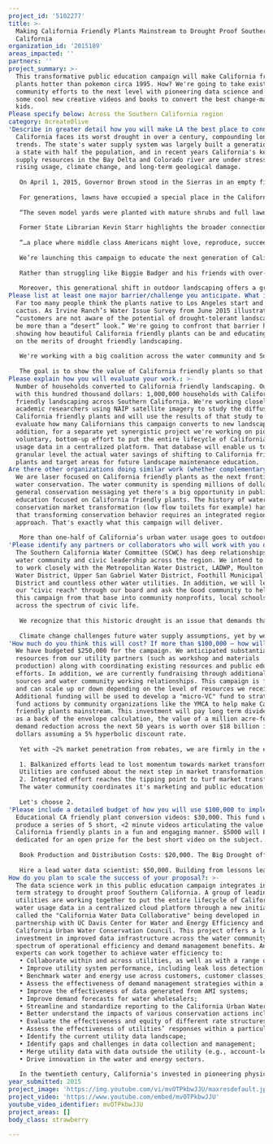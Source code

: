 ```yaml
---
project_id: '5102277'
title: >-
  Making California Friendly Plants Mainstream to Drought Proof Southern
  California
organization_id: '2015189'
areas_impacted: ''
partners: ''
project_summary: >-
  This transformative public education campaign will make California friendly
  plants hotter than pokemon circa 1995. How? We're going to take existing water
  community efforts to the next level with pioneering data science and unleash
  some cool new creative videos and books to convert the best change-makers:
  kids.
Please specify below: Across the Southern California region
category: 0create0live
'Describe in greater detail how you will make LA the best place to connect:': >-
  California faces its worst drought in over a century, compounding long term
  trends. The state's water supply system was largely built a generation ago for
  a state with half the population, and in recent years California's key water
  supply resources in the Bay Delta and Colorado river are under stress from
  rising usage, climate change, and long-term geological damage.
   
   On April 1, 2015, Governor Brown stood in the Sierras in an empty field normally five feet deep in snow at this time of year and declared a historically unprecedented statewide 25% urban water conservation mandate. With outdoor landscaping representing roughly half of urban water usage, Governor Brown and the water community have identified ornamental lawns as a key opportunity in the larger effort to increase water conservation.
   
   For generations, lawns have occupied a special place in the California mind. The Post WWII era saw abundant material wealth and water supplies, which manifested in lush lawns and landscaping. D.J. Waldie memorialized this lifestyle in his book “Holy Land.”
    
   “The seven model yards were planted with mature shrubs and full lawns… Buyers waited in line, some watching their children in a supervised playground.”
    
   Former State Librarian Kevin Starr highlights the broader connection to suburban life in his book “Golden Dreams.”
    
   “…a place where middle class Americans might love, reproduce, succeed, fail, live, and die in American circumstances enlivened by day-to-day hope and immemorial pleasures, struggles, questions and rhythms of daily life.” 
    
   We’re launching this campaign to educate the next generation of Californians on how simply shifting from thirsty ornamental lawns to California friendly landscaping can increase our drought resiliency dramatically and deepen our connection to our community.
   
   Rather than struggling like Biggie Badger and his friends with over-the-top water conservation actions like bathing halfway or skipping showers, we can save the water we need simply by converting lawns we aren’t using for anything except decoration to beautiful drought friendly landscaping.
   
   Moreover, this generational shift in outdoor landscaping offers a great opportunity to get to know your neighbors and understand how we’re all dependent on the environment that was here before us.
Please list at least one major barrier/challenge you anticipate. What is your strategy for overcoming these obstacles?: >-
  Far too many people think the plants native to Los Angeles start and end with
  cactus. As Irvine Ranch’s Water Issue Survey from June 2015 illustrates,
  “customers are not aware of the potential of drought-tolerant landscaping to
  be more than a “desert” look.” We're going to confront that barrier head on by
  showing how beautiful California friendly plants can be and educating families
  on the merits of drought friendly landscaping.
   
   We're working with a big coalition across the water community and So Cal civic life to change this landscape paradigm. Bringing together leading water utilities, nonprofit partners and civic data science talent, this project is focused on supporting and building on existing water community efforts to break through those myths and achieve a “tipping point” towards market transformation. 
   
   The goal is to show the value of California friendly plants so that the "new normal" of outdoor landscaping is drought tolerant.
Please explain how you will evaluate your work.: >-
  Number of households converted to California friendly landscaping. Our target
  with this hundred thousand dollars: 1,000,000 households with California
  friendly landscaping across Southern California. We're working closely with
  academic researchers using NAIP satellite imagery to study the diffusion of
  California friendly plants and will use the results of that study to help
  evaluate how many Californians this campaign converts to new landscaping. In
  addition, for a separate yet synergistic project we're working on pioneering a
  voluntary, bottom-up effort to put the entire lifecycle of California's water
  usage data in a centralized platform. That database will enable us to ask at a
  granular level the actual water savings of shifting to California friendly
  plants and target areas for future landscape maintenance education.
Are there other organizations doing similar work (whether complementary or competitive)? What is unique about your proposed approach?: >-
  We are laser focused on California friendly plants as the next frontier of
  water conservation. The water community is spending millions of dollars on
  general conservation messaging yet there's a big opportunity in public
  education focused on California friendly plants. The history of water
  conservation market transformation (low flow toilets for example) has shown
  that transforming conservation behavior requires an integrated regional
  approach. That's exactly what this campaign will deliver.
   
   More than one-half of California’s urban water usage goes to outdoor landscaping, and in making California friendly plants mainstream, Southern California has the opportunity to cut that usage by more than half, achieving a million acre feet in sustainable conservation. SCWC’s California Friendly Plant Campaign will build on the unprecedented regional turf rebate momentum -- the largest outdoor rebate program in American history -- and many recently browned lawns to achieve a “tipping point” in making California friendly plants mainstream with the big goal of converting one million households to California friendly landscaping in six months.
'Please identify any partners or collaborators who will work with you on this project. How much of the $100,000 grant award will each partner receive?': >-
  The Southern California Water Committee (SCWC) has deep relationships with the
  water community and civic leadership across the region. We intend to continue
  to work closely with the Metropolitan Water District, LADWP, Moulton Niguel
  Water District, Upper San Gabriel Water District, Foothill Municipal Water
  District and countless other water utilities. In addition, we will leverage
  our "civic reach" through our board and ask the Good community to help extend
  this campaign from that base into community nonprofits, local schools, and
  across the spectrum of civic life.
   
   We recognize that this historic drought is an issue that demands that all of us -- water managers, teachers, environmentalists, video artists, and everyone else that calls this place home -- work together as Californians.
   
   Climate change challenges future water supply assumptions, yet by working smartly and collaboratively, we can prepare California for whatever the future holds. This positive, proactive public education campaign represents a golden opportunity to build on momentum in turf rebates and seize the opportunity to plant seeds for California’s sustainable water future this winter.
'How much do you think this will cost? If more than $100,000 – how will you cover the additional costs?': >-
  We have budgeted $250,000 for the campaign. We anticipated substantial in-kind
  resources from our utility partners (such as workshop and materials
  production) along with coordinating existing resources and public education
  efforts. In addition, we are currently fundraising through additional grant
  sources and water community working relationships. This campaign is flexible
  and can scale up or down depending on the level of resources we receive.
  Additional funding will be used to develop a "micro-VC" fund to strategically
  fund actions by community organizations like the YMCA to help make California
  friendly plants mainstream. This investment will pay long term dividends, and
  as a back of the envelope calculation, the value of a million acre-feet of
  demand reduction across the next 50 years is worth over $18 billion in today's
  dollars assuming a 5% hyperbolic discount rate. 
   
   Yet with ~2% market penetration from rebates, we are firmly in the early phase of making CA friendly plants mainstream and the path forward to turf market transformation is by no means guaranteed. Imagine two very possible scenarios of where we could be a year from now:
   
   1. Balkanized efforts lead to lost momentum towards market transformation
   Utilities are confused about the next step in market transformation after rebates and there's lots of balkanized ad hoc efforts – varying rebates without a regional focus, sprinklings of workshops, etc. After spending half a billion dollars and forcing people to brown out their lawns, the rain returns this winter and many Californians re-establish their lawns. CA friendly plants don't become mainstream and most folks think native plants mean cactus. 
   2. Integrated effort reaches the tipping point to turf market transformation
   The water community coordinates it's marketing and public education efforts in partnership with community nonprofits like California Native Plant Society, CA Conservation Corps and a host of other local groups. That sustained, focused community level effort aligns with regional marketing messages to make CA friendly plants mainstream and beautiful drought tolerant yards become an environmental status symbol like a Tesla or Prius. This "new normal" of CA friendly plants doesn't mean eliminating all turf for purposes like sports or children playing though removing the vast majority of ornamental turf saves Southern California a million acre feet in demand and safeguards our water future.
   
   Let's choose 2.
'Please include a detailed budget of how you will use $100,000 to implement this project.': >-
  Educational CA friendly plant conversion videos: $30,000. This fund will
  produce a series of 5 short, <2 minute videos articulating the value of
  California friendly plants in a fun and engaging manner. $5000 will be
  dedicated for an open prize for the best short video on the subject.
   
   Book Production and Distribution Costs: $20,000. The Big Drought offers an engaging children's story and CNPS approved curriculum in order to encourage children to come home and convince their parents to convert to CA friendly plants. The book will be made freely available and distributed to libraries and elementary schools across Southern California.
   
   Hire a lead water data scientist: $50,000. Building from lessons learned in modern data-driven political campaigns, this effort will use data as the nerve center to coordinate CA friendly public education efforts regionally.
How do you plan to scale the success of your proposal?: >-
  The data science work in this public education campaign integrates into a long
  term strategy to drought proof Southern California. A group of leading water
  utilities are working together to put the entire lifecycle of California's
  water usage data in a centralized cloud platform through a new initiative
  called the "California Water Data Collaborative" being developed in
  partnership with UC Davis Center for Water and Energy Efficiency and the
  California Urban Water Conservation Council. This project offers a long term
  investment in improved data infrastructure across the water community with a
  spectrum of operational efficiency and demand management benefits. Analytical
  experts can work together to achieve water efficiency to:
   • Collaborate within and across utilities, as well as with a range of other stakeholders;
   • Improve utility system performance, including leak loss detection and repair, pressure management, and prioritization of projects within capital improvement programs;
   • Benchmark water and energy use across customers, customer classes, and utilities;
   • Assess the effectiveness of demand management strategies within a utility and across utilities;
   • Improve the effectiveness of data generated from AMI systems;
   • Improve demand forecasts for water wholesalers;
   • Streamline and standardize reporting to the California Urban Water Conservation Council, state agencies, and other agencies and organizations;
   • Better understand the impacts of various conservation actions including but not limited to rebates, public education, and marketing;
   • Evaluate the effectiveness and equity of different rate structures;
   • Assess the effectiveness of utilities’ responses within a particular utility as well as across utilities to past and present state mandated actions;
   • Identify the current utility data landscape;
   • Identify gaps and challenges in data collection and management;
   • Merge utility data with data outside the utility (e.g., account-level water or energy use with U.S. Census data) to explore a broad range of hypotheses and questions;
   • Drive innovation in the water and energy sectors.
   
   In the twentieth century, California's invested in pioneering physical infrastructure to safeguard our water future and create an unprecedented era of water supply. This new virtual infrastructure will ensure California's water future into the next century by powering an unprecedented era of water efficiency.
year_submitted: 2015
project_image: 'https://img.youtube.com/vi/mvOTPkbwJJU/maxresdefault.jpg'
project_video: 'https://www.youtube.com/embed/mvOTPkbwJJU'
youtube_video_identifier: mvOTPkbwJJU
project_areas: []
body_class: strawberry

---
```

